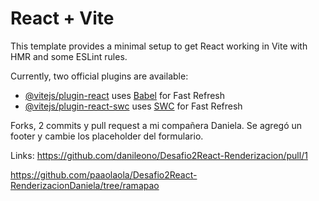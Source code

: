# React + Vite

This template provides a minimal setup to get React working in Vite with HMR and some ESLint rules.

Currently, two official plugins are available:

-   [@vitejs/plugin-react](https://github.com/vitejs/vite-plugin-react/blob/main/packages/plugin-react/README.md) uses [Babel](https://babeljs.io/) for Fast Refresh
-   [@vitejs/plugin-react-swc](https://github.com/vitejs/vite-plugin-react-swc) uses [SWC](https://swc.rs/) for Fast Refresh

Forks, 2 commits y pull request a mi compañera Daniela. Se agregó un footer y cambie los placeholder del formulario.

Links:
https://github.com/danileono/Desafio2React-Renderizacion/pull/1

https://github.com/paaolaola/Desafio2React-RenderizacionDaniela/tree/ramapao
